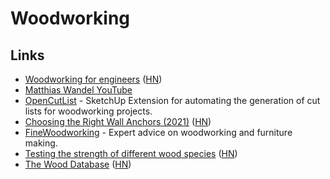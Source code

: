 # Woodworking

## Links

- [Woodworking for engineers](https://woodgears.ca/) ([HN](https://news.ycombinator.com/item?id=23484378))
- [Matthias Wandel YouTube](https://www.youtube.com/user/Matthiaswandel/featured)
- [OpenCutList](https://github.com/lairdubois/lairdubois-opencutlist-sketchup-extension) - SketchUp Extension for automating the generation of cut lists for woodworking projects.
- [Choosing the Right Wall Anchors (2021)](https://www.finewoodworking.com/2021/07/19/choosing-the-right-wall-anchors) ([HN](https://news.ycombinator.com/item?id=28769098))
- [FineWoodworking](https://www.finewoodworking.com/) - Expert advice on woodworking and furniture making.
- [Testing the strength of different wood species](https://woodgears.ca/wood_strength/) ([HN](https://news.ycombinator.com/item?id=29595232))
- [The Wood Database](https://www.wood-database.com/wood-filter/) ([HN](https://news.ycombinator.com/item?id=31912178))
